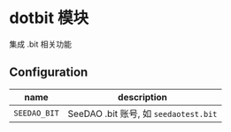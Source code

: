 # dotbit 模块

集成 .bit 相关功能

## Configuration

name|description
---|---
`SEEDAO_BIT`| SeeDAO .bit 账号, 如 `seedaotest.bit`